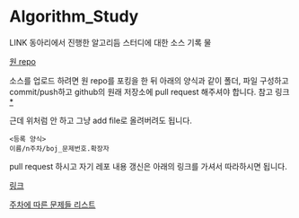 Algorithm_Study
===

LINK 동아리에서 진행한 알고리듬 스터디에 대한 
소스 기록 물


[원 repo](https://github.com/jyb1018/OICW_LINK)


소스를 업로드 하려면 원 repo를 포킹을 한 뒤 
아래의 양식과 같이 폴더, 파일 구성하고 commit/push하고 github의 원래 저장소에 pull request 해주셔야 합니다.
참고 링크 [*](https://wayhome25.github.io/git/2017/07/08/git-first-pull-request-story/)

근데 위처럼 안 하고 그냥 add file로 올려버려도 됩니다.

```
<등록 양식>
이름/n주차/boj_문제번호.확장자
```

pull request 하시고 자기 레포 내용 갱신은 
아래의 링크를 가셔서 따라하시면 됩니다.


[링크](https://docs.github.com/en/github/collaborating-with-issues-and-pull-requests/merging-an-upstream-repository-into-your-fork)

[주차에 따른 문제들 리스트](./weekly_problem_list.md)
